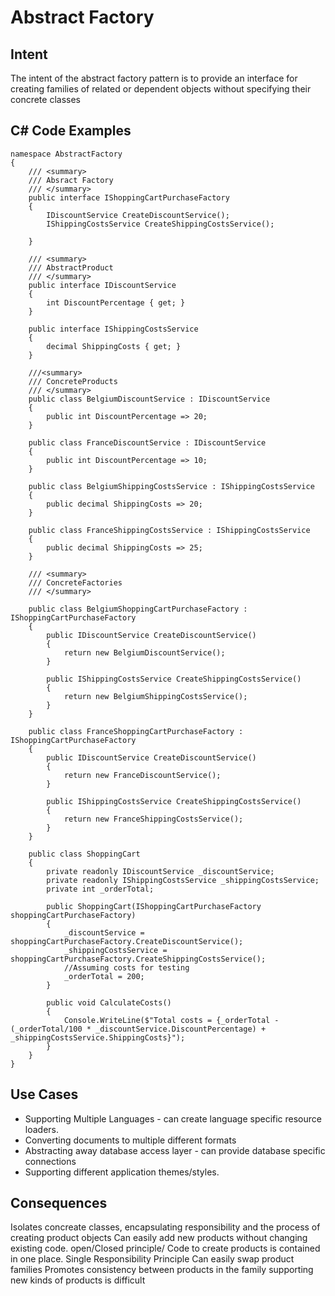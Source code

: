 # Abstract Factory

## Intent

The intent of the abstract factory pattern is to provide an interface for creating families of related or dependent objects without specifying their concrete classes



## C# Code Examples

```
namespace AbstractFactory
{
    /// <summary>
    /// Absract Factory
    /// </summary>
    public interface IShoppingCartPurchaseFactory
    {
        IDiscountService CreateDiscountService();
        IShippingCostsService CreateShippingCostsService(); 
        
    }

    /// <summary>
    /// AbstractProduct
    /// </summary>
    public interface IDiscountService
    {
        int DiscountPercentage { get; }
    }

    public interface IShippingCostsService
    {
        decimal ShippingCosts { get; }
    }

    ///<summary>
    /// ConcreteProducts
    /// </summary>
    public class BelgiumDiscountService : IDiscountService
    {
        public int DiscountPercentage => 20;
    }

    public class FranceDiscountService : IDiscountService
    {
        public int DiscountPercentage => 10;
    }

    public class BelgiumShippingCostsService : IShippingCostsService
    {
        public decimal ShippingCosts => 20;
    }

    public class FranceShippingCostsService : IShippingCostsService
    {
        public decimal ShippingCosts => 25;
    }

    /// <summary>
    /// ConcreteFactories
    /// </summary>

    public class BelgiumShoppingCartPurchaseFactory : IShoppingCartPurchaseFactory
    {
        public IDiscountService CreateDiscountService()
        {
            return new BelgiumDiscountService();
        }

        public IShippingCostsService CreateShippingCostsService()
        {
            return new BelgiumShippingCostsService();
        }
    }

    public class FranceShoppingCartPurchaseFactory : IShoppingCartPurchaseFactory
    {
        public IDiscountService CreateDiscountService()
        {
            return new FranceDiscountService();
        }

        public IShippingCostsService CreateShippingCostsService()
        {
            return new FranceShippingCostsService();
        }
    }

    public class ShoppingCart
    {
        private readonly IDiscountService _discountService;
        private readonly IShippingCostsService _shippingCostsService;
        private int _orderTotal;

        public ShoppingCart(IShoppingCartPurchaseFactory shoppingCartPurchaseFactory)
        {
            _discountService = shoppingCartPurchaseFactory.CreateDiscountService();
            _shippingCostsService = shoppingCartPurchaseFactory.CreateShippingCostsService();
            //Assuming costs for testing
            _orderTotal = 200;
        }

        public void CalculateCosts()
        {
            Console.WriteLine($"Total costs = {_orderTotal - (_orderTotal/100 * _discountService.DiscountPercentage) + _shippingCostsService.ShippingCosts}");
        }
    }
}
```

## Use Cases

- Supporting Multiple Languages - can create language specific resource loaders.
- Converting documents to multiple different formats 
- Abstracting away database access layer - can provide database specific connections
- Supporting different application themes/styles.

## Consequences

Isolates concreate classes, encapsulating responsibility and the process of creating product objects
Can easily add new products without changing existing code. open/Closed principle/
Code to create products is contained in one place. Single Responsibility Principle
Can easily swap product families
Promotes consistency between products in the family
supporting new kinds of products is difficult

